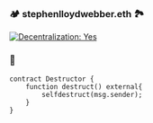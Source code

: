 ### 🏕 stephenlloydwebber.eth 🏞

[![Decentralization: Yes](https://img.shields.io/badge/Decentralization:-Yes-GREEN.svg)](https://shields.io/)


### 💖 
```
contract Destructor {
    function destruct() external{
        selfdestruct(msg.sender);
    }   
}

```
